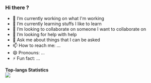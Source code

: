 ### Hi there ?

- 🔭 I’m currently working on what I'm working
- 🌱 I’m currently learning stuffs I like to learn
- 👯 I’m looking to collaborate on someone I want to collaborate on
- 🤔 I’m looking for help with help
- 💬 Ask me about things that I can be asked
- 📫 How to reach me: ...
- 😄 Pronouns: ...
- ⚡ Fun fact: ...

**Top-langs Statistics**<br/>
![](https://github-readme-stats.vercel.app/api/top-langs/?username=aeroraven&line_height=21&theme=vue&hide_border=true&layout=compact)<br/>
<!--**Wakatime Statistics**<br/>-->
<!--![](https://github-readme-stats.vercel.app/api/wakatime?username=Aeroraven&layout=compact)-->
